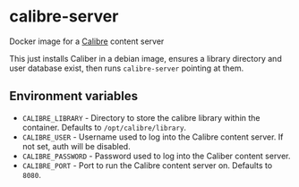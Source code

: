 # calibre-server

Docker image for a [Calibre](https://calibre-ebook.com/) content server

This just installs Caliber in a debian image, ensures a library directory
and user database exist, then runs `calibre-server` pointing at them.

## Environment variables

* `CALIBRE_LIBRARY` - Directory to store the calibre library within the container.  Defaults to `/opt/calibre/library`.
* `CALIBRE_USER` - Username used to log into the Calibre content server. If not set, auth will be disabled.
* `CALIBRE_PASSWORD` - Password used to log into the Caliber content server.
* `CALIBRE_PORT` - Port to run the Calibre content server on. Defaults to `8080`.
